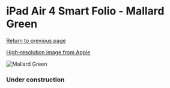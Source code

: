 # iPad Air 4 Smart Folio - Mallard Green

[Return to previous page](/ipad_pro2)

[High-resolution image from Apple](https://store.storeimages.cdn-apple.com/8756/as-images.apple.com/is/MJM53?wid=4500&hei=4500&fmt=png)

<div style="width: 384px"><img src="/everypreview/MJM53.png" alt="Mallard Green"></div>

### Under construction
